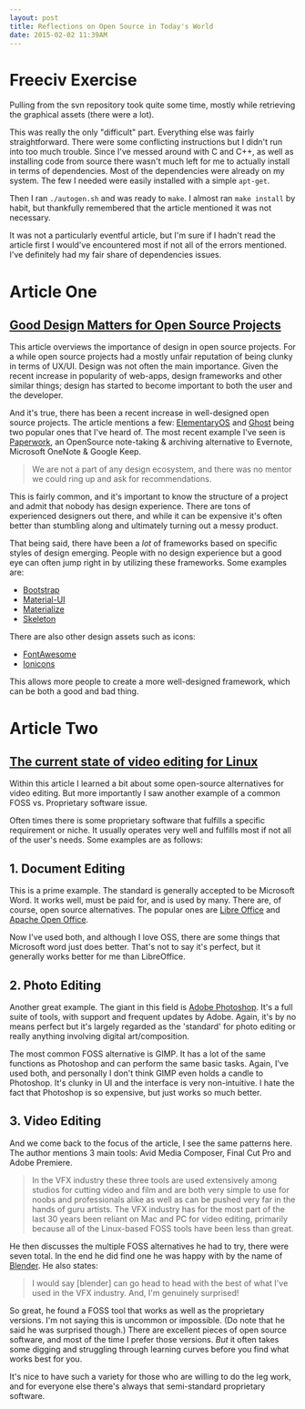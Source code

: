 ```yaml
---
layout: post
title: Reflections on Open Source in Today's World
date: 2015-02-02 11:39AM
---
```

# Freeciv Exercise
Pulling from the svn repository took quite some time, mostly while retrieving the graphical assets (there were a lot). 

This was really the only "difficult" part. Everything else was fairly straightforward. There were some conflicting instructions but I didn't run into too much trouble. Since I've messed around with C and C++, as well as installing code from source there wasn't much left for me to actually install in terms of dependencies. Most of the dependencies were already on my system. The few I needed were easily installed with a simple `apt-get`. 

Then I ran `./autogen.sh` and was ready to `make`. I almost ran `make install` by habit, but thankfully remembered that the article mentioned it was not necessary. 

It was not a particularly eventful article, but I'm sure if I hadn't read the article first I would've encountered most if not all of the errors mentioned. I've definitely had my fair share of dependencies issues.

# Article One
## [Good Design Matters for Open Source Projects](http://opensource.com/life/15/2/good-design-matters-open-source-projects)

This article overviews the importance of design in open source projects. For a while open source projects had a mostly unfair reputation of being clunky in terms of UX/UI. Design was not often the main importance. Given the recent increase in popularity of web-apps, design frameworks and other similar things; design has started to become important to both the user and the developer. 

And it's true, there has been a recent increase in well-designed open source projects. The article mentions a few: [ElementaryOS](http://elementaryos.org/) and [Ghost](https://ghost.org/) being two popular ones that I've heard of. The most recent example I've seen is [Paperwork](https://paperwork.rocks), an OpenSource note-taking & archiving alternative to Evernote, Microsoft OneNote & Google Keep. 

>We are not a part of any design ecosystem, and there was no mentor we could ring up and ask for recommendations.

This is fairly common, and it's important to know the structure of a project and admit that nobody has design experience. There are tons of experienced designers out there, and while it can be expensive it's often better than stumbling along and ultimately turning out a messy product. 

That being said, there have been a *lot* of frameworks based on specific styles of design emerging. People with no design experience but a good eye can often jump right in by utilizing these frameworks. Some examples are:

- [Bootstrap](http://getbootstrap.com/)
- [Material-UI](http://material-ui.com/#/)
- [Materialize](http://materializecss.com/)
- [Skeleton](http://getskeleton.com/)

There are also other design assets such as icons:

- [FontAwesome](http://fontawesome.io/)
- [Ionicons](http://ionicons.com/)

This allows more people to create a more well-designed framework, which can be both a good and bad thing.

# Article Two
## [The current state of video editing for Linux](http://opensource.com/life/15/1/current-state-linux-video-editing)

Within this article I learned a bit about some open-source alternatives for video editing. But more importantly I saw another example of a common FOSS vs. Proprietary software issue.

Often times there is some proprietary software that fulfills a specific requirement or niche. It usually operates very well and fulfills most if not all of the user's needs. Some examples are as follows:

## 1. Document Editing
This is a prime example. The standard is generally accepted to be Microsoft Word. It works well, must be paid for, and is used by many. There are, of course, open source alternatives. The popular ones are [Libre Office](http://www.libreoffice.org/) and [Apache Open Office](https://www.openoffice.org/). 

Now I've used both, and although I love OSS, there are some things that Microsoft word just does better. That's not to say it's perfect, but it generally works better for me than LibreOffice. 

## 2. Photo Editing
Another great example. The giant in this field is [Adobe Photoshop](http://www.photoshop.com/). It's a full suite of tools, with support and frequent updates by Adobe. Again, it's by no means perfect but it's largely regarded as the 'standard' for photo editing or really anything involving digital art/composition. 

The most common FOSS alternative is GIMP. It has a lot of the same functions as Photoshop and can perform the same basic tasks. Again, I've used both, and personally I don't think GIMP even holds a candle to Photoshop. It's clunky in UI and the interface is very non-intuitive. I hate the fact that Photoshop is so expensive, but just works so much better. 

## 3. Video Editing
And we come back to the focus of the article, I see the same patterns here. The author mentions 3 main tools: Avid Media Composer, Final Cut Pro and Adobe Premiere.

>In the VFX industry these three tools are used extensively among studios for cutting video and film and are both very simple to use for noobs and professionals alike as well as can be pushed very far in the hands of guru artists. The VFX industry has for the most part of the last 30 years been reliant on Mac and PC for video editing, primarily because all of the Linux-based FOSS tools have been less than great.

He then discusses the multiple FOSS alternatives he had to try, there were seven total. In the end he did find one he was happy with by the name of [Blender](http://www.blender.org/). He also states:

>I would say [blender] can go head to head with the best of what I've used in the VFX industry. And, I'm genuinely surprised!

So great, he found a FOSS tool that works as well as the proprietary versions. I'm not saying this is uncommon or impossible. (Do note that he said he was surprised though.) There are excellent pieces of open source software, and most of the time I prefer those versions. *But* it often takes some digging and struggling through learning curves before you find what works best for you.

It's nice to have such a variety for those who are willing to do the leg work, and for everyone else there's always that semi-standard proprietary software. 

